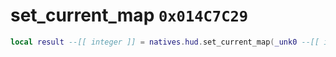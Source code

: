 # set_current_map `0x014C7C29`

```lua
local result --[[ integer ]] = natives.hud.set_current_map(_unk0 --[[ integer ]])
```